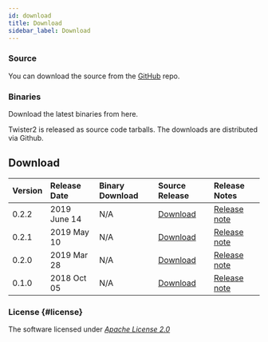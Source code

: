 ```yaml
---
id: download
title: Download
sidebar_label: Download
---
```


### Source

You can download the source from the [GitHub](https://github.com/DSC-SPIDAL/twister2) repo.

### Binaries

Download the latest binaries from here.

Twister2 is released as source code tarballs. The downloads are distributed via Github.

## Download

| Version | Release Date | Binary Download | Source Release | Release Notes |
| :--- | :--- | :--- | :--- | :--- |
| 0.2.2 | 2019 June 14 | N/A | [Download](https://github.com/DSC-SPIDAL/twister2/releases) | [Release note](release/twister2_release_0_2_2.md) |
| 0.2.1 | 2019 May 10 | N/A | [Download](https://github.com/DSC-SPIDAL/twister2/releases) | [Release note](release/twister2_release_0_2_1.md) |
| 0.2.0 | 2019 Mar 28 | N/A | [Download](https://github.com/DSC-SPIDAL/twister2/releases) | [Release note](release/twister2_release_0_2_0.md) |
| 0.1.0 | 2018 Oct 05 | N/A | [Download](https://github.com/DSC-SPIDAL/twister2/releases) | [Release note](release/twister2_release_0_1_0.md) |

### License {#license}

The software licensed under [_Apache License 2.0_](https://www.apache.org/licenses/LICENSE-2.0)

